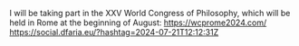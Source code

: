 I will be taking part in the XXV World Congress of Philosophy, which will be held in Rome at the beginning of August: https://wcprome2024.com/ https://social.dfaria.eu/?hashtag=2024-07-21T12:12:31Z